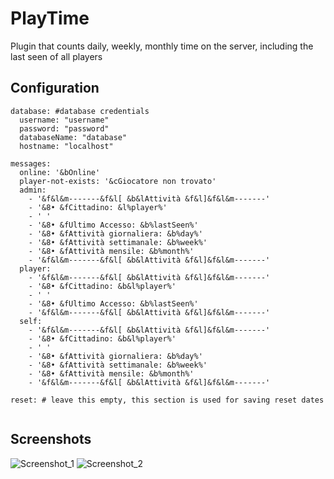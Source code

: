 # PlayTime
Plugin that counts daily, weekly, monthly time on the server, including the last seen of all players

## Configuration
```
database: #database credentials
  username: "username"
  password: "password"
  databaseName: "database"
  hostname: "localhost"

messages:
  online: '&bOnline'
  player-not-exists: '&cGiocatore non trovato'
  admin:
    - '&f&l&m-------&f&l[ &b&lAttività &f&l]&f&l&m-------'
    - '&8• &fCittadino: &l%player%'
    - ' '
    - '&8• &fUltimo Accesso: &b%lastSeen%'
    - '&8• &fAttività giornaliera: &b%day%'
    - '&8• &fAttività settimanale: &b%week%'
    - '&8• &fAttività mensile: &b%month%'
    - '&f&l&m-------&f&l[ &b&lAttività &f&l]&f&l&m-------'
  player:
    - '&f&l&m-------&f&l[ &b&lAttività &f&l]&f&l&m-------'
    - '&8• &fCittadino: &b&l%player%'
    - ' '
    - '&8• &fUltimo Accesso: &b%lastSeen%'
    - '&f&l&m-------&f&l[ &b&lAttività &f&l]&f&l&m-------'
  self:
    - '&f&l&m-------&f&l[ &b&lAttività &f&l]&f&l&m-------'
    - '&8• &fCittadino: &b&l%player%'
    - ' '
    - '&8• &fAttività giornaliera: &b%day%'
    - '&8• &fAttività settimanale: &b%week%'
    - '&8• &fAttività mensile: &b%month%'
    - '&f&l&m-------&f&l[ &b&lAttività &f&l]&f&l&m-------'

reset: # leave this empty, this section is used for saving reset dates


```


## Screenshots

![Screenshot_1](https://user-images.githubusercontent.com/39953274/212680262-74b1993d-e1a9-4e2c-94c7-52f1cc8d6789.png)
![Screenshot_2](https://user-images.githubusercontent.com/39953274/212680269-5628f1b4-a588-4dc7-ba91-b775c684f3d2.png)
